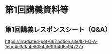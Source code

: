 # 第1回講義資料等

## 第1回講義レスポンスシート（Q&A）
https://irradiated-pot-667.notion.site/II-1-Q-A-1ebc4e3a1a4e8054a56ffb4d6c94727a


